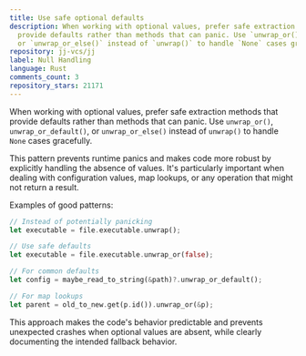 ```yaml
---
title: Use safe optional defaults
description: When working with optional values, prefer safe extraction methods that
  provide defaults rather than methods that can panic. Use `unwrap_or()`, `unwrap_or_default()`,
  or `unwrap_or_else()` instead of `unwrap()` to handle `None` cases gracefully.
repository: jj-vcs/jj
label: Null Handling
language: Rust
comments_count: 3
repository_stars: 21171
---
```


When working with optional values, prefer safe extraction methods that provide defaults rather than methods that can panic. Use `unwrap_or()`, `unwrap_or_default()`, or `unwrap_or_else()` instead of `unwrap()` to handle `None` cases gracefully.

This pattern prevents runtime panics and makes code more robust by explicitly handling the absence of values. It's particularly important when dealing with configuration values, map lookups, or any operation that might not return a result.

Examples of good patterns:
```rust
// Instead of potentially panicking
let executable = file.executable.unwrap();

// Use safe defaults
let executable = file.executable.unwrap_or(false);

// For common defaults
let config = maybe_read_to_string(&path)?.unwrap_or_default();

// For map lookups
let parent = old_to_new.get(p.id()).unwrap_or(&p);
```

This approach makes the code's behavior predictable and prevents unexpected crashes when optional values are absent, while clearly documenting the intended fallback behavior.